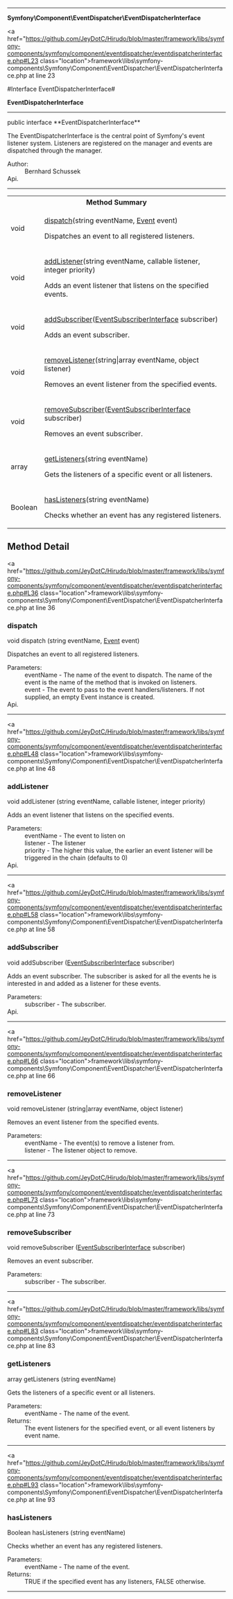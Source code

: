 
- - -

**Symfony\Component\EventDispatcher\EventDispatcherInterface**


<a href="https://github.com/JeyDotC/Hirudo/blob/master/framework/libs/symfony-components/symfony/component/eventdispatcher/eventdispatcherinterface.php#L23 class="location">framework\libs\symfony-components\Symfony\Component\EventDispatcher\EventDispatcherInterface.php at line 23</a>

#Interface EventDispatcherInterface#

**EventDispatcherInterface**




- - -

<p class="signature">public  interface **EventDispatcherInterface**</p>

<div class="comment" id="overview_description"><p>The EventDispatcherInterface is the central point of Symfony's event listener system.
Listeners are registered on the manager and events are dispatched through the
manager.</p></div>

<dl>
<dt>Author:</dt>
<dd>Bernhard Schussek <bschussek@gmail.com></dd>
<dt>Api.</dt>
</dl>


- - -

<table id="summary_method">
<tr><th colspan="2">Method Summary</th></tr>
<tr>
<td><span class='k'></span> <span class='nx'>void</span></td>
<td class="description"><p class="name"><a href="#dispatch">dispatch</a>(string eventName, <a href="https://github.com/JeyDotC/Hirudo/blob/master/symfony/component/eventdispatcher/event.html">Event</a> event)</p><p class="description">Dispatches an event to all registered listeners.</p></td>
</tr>
<tr>
<td><span class='k'></span> <span class='nx'>void</span></td>
<td class="description"><p class="name"><a href="#addlistener">addListener</a>(string eventName, callable listener, integer priority)</p><p class="description">Adds an event listener that listens on the specified events.</p></td>
</tr>
<tr>
<td><span class='k'></span> <span class='nx'>void</span></td>
<td class="description"><p class="name"><a href="#addsubscriber">addSubscriber</a>(<a href="https://github.com/JeyDotC/Hirudo/blob/master/symfony/component/eventdispatcher/eventsubscriberinterface.html">EventSubscriberInterface</a> subscriber)</p><p class="description">Adds an event subscriber. </p></td>
</tr>
<tr>
<td><span class='k'></span> <span class='nx'>void</span></td>
<td class="description"><p class="name"><a href="#removelistener">removeListener</a>(string|array eventName, object listener)</p><p class="description">Removes an event listener from the specified events.</p></td>
</tr>
<tr>
<td><span class='k'></span> <span class='nx'>void</span></td>
<td class="description"><p class="name"><a href="#removesubscriber">removeSubscriber</a>(<a href="https://github.com/JeyDotC/Hirudo/blob/master/symfony/component/eventdispatcher/eventsubscriberinterface.html">EventSubscriberInterface</a> subscriber)</p><p class="description">Removes an event subscriber.</p></td>
</tr>
<tr>
<td><span class='k'></span> <span class='nx'>array</span></td>
<td class="description"><p class="name"><a href="#getlisteners">getListeners</a>(string eventName)</p><p class="description">Gets the listeners of a specific event or all listeners.</p></td>
</tr>
<tr>
<td><span class='k'></span> <span class='nx'>Boolean</span></td>
<td class="description"><p class="name"><a href="#haslisteners">hasListeners</a>(string eventName)</p><p class="description">Checks whether an event has any registered listeners.</p></td>
</tr>
</table>

<h2 id="detail_method">Method Detail</h2>

<a href="https://github.com/JeyDotC/Hirudo/blob/master/framework/libs/symfony-components/symfony/component/eventdispatcher/eventdispatcherinterface.php#L36 class="location">framework\libs\symfony-components\Symfony\Component\EventDispatcher\EventDispatcherInterface.php at line 36</a>

<h3 id="dispatch()">dispatch</h3>
<span class='k'></span> <span class='nx'>void</span> <span class='nf'>dispatch</span> (string eventName, <a href="https://github.com/JeyDotC/Hirudo/blob/master/symfony/component/eventdispatcher/event.html">Event</a> event)

<div class="details">
<p>Dispatches an event to all registered listeners.</p><dl>
<dt>Parameters:</dt>
<dd>eventName - The name of the event to dispatch. The name of the event is the name of the method that is invoked on listeners.</dd>
<dd>event - The event to pass to the event handlers/listeners. If not supplied, an empty Event instance is created.</dd>
<dt>Api.</dt>
</dl>
</div>

- - -


<a href="https://github.com/JeyDotC/Hirudo/blob/master/framework/libs/symfony-components/symfony/component/eventdispatcher/eventdispatcherinterface.php#L48 class="location">framework\libs\symfony-components\Symfony\Component\EventDispatcher\EventDispatcherInterface.php at line 48</a>

<h3 id="addListener()">addListener</h3>
<span class='k'></span> <span class='nx'>void</span> <span class='nf'>addListener</span> (string eventName, callable listener, integer priority)

<div class="details">
<p>Adds an event listener that listens on the specified events.</p><dl>
<dt>Parameters:</dt>
<dd>eventName - The event to listen on</dd>
<dd>listener - The listener</dd>
<dd>priority - The higher this value, the earlier an event listener will be triggered in the chain (defaults to 0)</dd>
<dt>Api.</dt>
</dl>
</div>

- - -


<a href="https://github.com/JeyDotC/Hirudo/blob/master/framework/libs/symfony-components/symfony/component/eventdispatcher/eventdispatcherinterface.php#L58 class="location">framework\libs\symfony-components\Symfony\Component\EventDispatcher\EventDispatcherInterface.php at line 58</a>

<h3 id="addSubscriber()">addSubscriber</h3>
<span class='k'></span> <span class='nx'>void</span> <span class='nf'>addSubscriber</span> (<a href="https://github.com/JeyDotC/Hirudo/blob/master/symfony/component/eventdispatcher/eventsubscriberinterface.html">EventSubscriberInterface</a> subscriber)

<div class="details">
<p>Adds an event subscriber. The subscriber is asked for all the events he is
interested in and added as a listener for these events.</p><dl>
<dt>Parameters:</dt>
<dd>subscriber - The subscriber.</dd>
<dt>Api.</dt>
</dl>
</div>

- - -


<a href="https://github.com/JeyDotC/Hirudo/blob/master/framework/libs/symfony-components/symfony/component/eventdispatcher/eventdispatcherinterface.php#L66 class="location">framework\libs\symfony-components\Symfony\Component\EventDispatcher\EventDispatcherInterface.php at line 66</a>

<h3 id="removeListener()">removeListener</h3>
<span class='k'></span> <span class='nx'>void</span> <span class='nf'>removeListener</span> (string|array eventName, object listener)

<div class="details">
<p>Removes an event listener from the specified events.</p><dl>
<dt>Parameters:</dt>
<dd>eventName - The event(s) to remove a listener from.</dd>
<dd>listener - The listener object to remove.</dd>
</dl>
</div>

- - -


<a href="https://github.com/JeyDotC/Hirudo/blob/master/framework/libs/symfony-components/symfony/component/eventdispatcher/eventdispatcherinterface.php#L73 class="location">framework\libs\symfony-components\Symfony\Component\EventDispatcher\EventDispatcherInterface.php at line 73</a>

<h3 id="removeSubscriber()">removeSubscriber</h3>
<span class='k'></span> <span class='nx'>void</span> <span class='nf'>removeSubscriber</span> (<a href="https://github.com/JeyDotC/Hirudo/blob/master/symfony/component/eventdispatcher/eventsubscriberinterface.html">EventSubscriberInterface</a> subscriber)

<div class="details">
<p>Removes an event subscriber.</p><dl>
<dt>Parameters:</dt>
<dd>subscriber - The subscriber.</dd>
</dl>
</div>

- - -


<a href="https://github.com/JeyDotC/Hirudo/blob/master/framework/libs/symfony-components/symfony/component/eventdispatcher/eventdispatcherinterface.php#L83 class="location">framework\libs\symfony-components\Symfony\Component\EventDispatcher\EventDispatcherInterface.php at line 83</a>

<h3 id="getListeners()">getListeners</h3>
<span class='k'></span> <span class='nx'>array</span> <span class='nf'>getListeners</span> (string eventName)

<div class="details">
<p>Gets the listeners of a specific event or all listeners.</p><dl>
<dt>Parameters:</dt>
<dd>eventName - The name of the event.</dd>
<dt>Returns:</dt>
<dd>The event listeners for the specified event, or all event listeners by event name.</dd>
</dl>
</div>

- - -


<a href="https://github.com/JeyDotC/Hirudo/blob/master/framework/libs/symfony-components/symfony/component/eventdispatcher/eventdispatcherinterface.php#L93 class="location">framework\libs\symfony-components\Symfony\Component\EventDispatcher\EventDispatcherInterface.php at line 93</a>

<h3 id="hasListeners()">hasListeners</h3>
<span class='k'></span> <span class='nx'>Boolean</span> <span class='nf'>hasListeners</span> (string eventName)

<div class="details">
<p>Checks whether an event has any registered listeners.</p><dl>
<dt>Parameters:</dt>
<dd>eventName - The name of the event.</dd>
<dt>Returns:</dt>
<dd>TRUE if the specified event has any listeners, FALSE otherwise.</dd>
</dl>
</div>

- - -

